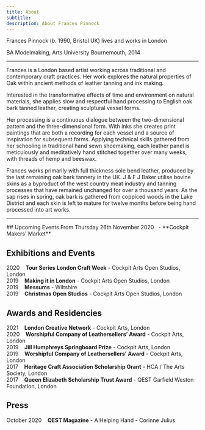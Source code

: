 ```yaml
---
title: About
subtitle: 
description: About Frances Pinnock
---
```


Frances Pinnock (b. 1990, Bristol UK) lives and works in London

BA Modelmaking, Arts University Bournemouth, 2014 

<hr />

Frances is a London based artist working across traditional and contemporary craft practices. Her work explores the natural properties of Oak within  ancient methods of leather tanning and ink making. 

Interested in the transformative effects of time and environment on natural materials, she applies slow and respectful hand processing to English oak bark tanned leather, creating sculptural vessel forms.

Her processing is a continuous dialogue between the two-dimensional pattern and the three-dimensional form. With inks she creates print paintings that are both a recording for each vessel and a source of inspiration for subsequent forms. Applying technical skills gathered from her schooling in traditional hand sewn shoemaking, each leather panel is meticulously and meditatively hand stitched together over many weeks, with threads of hemp and beeswax.

Frances works primarily with full thickness sole bend leather, produced by the last remaining oak bark tannery in the UK. J & F J Baker utilise bovine skins as a byproduct of the west country meat industry and tanning processes that have remained unchanged for over a thousand years. As the sap rises in spring, oak bark is gathered from coppiced woods in the Lake District and each skin is left to mature for twelve months before being hand processed into art works. 

<hr />
## Upcoming Events
From Thursday 26th November 2020&nbsp;&nbsp;&nbsp;- **Cockpit Makers' Market** 

## Exhibitions and Events
2020&nbsp;&nbsp;&nbsp; **Tour Series London Craft Week** - Cockpit Arts Open Studios, London  
2019&nbsp;&nbsp;&nbsp; **Making it in London** - Cockpit Arts Open Studios, London  
2019&nbsp;&nbsp;&nbsp; **Messums** - Wiltshire  
2019&nbsp;&nbsp;&nbsp; **Christmas Open Studios** - Cockpit Arts Open Studios, London  

## Awards and Residencies
2021&nbsp;&nbsp;&nbsp; **London Creative Network** - Cockpit Arts, London  
2020&nbsp;&nbsp;&nbsp; **Worshipful Company of Leathersellers’ Award** - Cockpit Arts, London  
2019&nbsp;&nbsp;&nbsp; **Jill Humphreys Springboard Prize** - Cockpit Arts, London  
2019&nbsp;&nbsp;&nbsp; **Worshipful Company of Leathersellers’ Award** - Cockpit Arts, London  
2017&nbsp;&nbsp;&nbsp; **Heritage Craft Association Scholarship Grant** - HCA / The Arts Society, London  
2017&nbsp;&nbsp;&nbsp; **Queen Elizabeth Scholarship Trust Award** - QEST Garfield Weston Foundation, London 

## Press
October 2020&nbsp;&nbsp;&nbsp; **QEST Magazine** - A Helping Hand - Corinne Julius 
